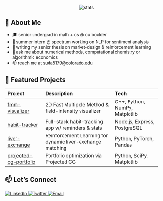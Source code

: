 <p align="center">
  <img src="https://github-stats-alpha.vercel.app/api?username=sudarshand03&cc=0000000&tc=FFFFFF&ic=fff&bc=0000" alt="stats" style="margin-left:2rem;"/>
</p>


## 📖 About Me
- 🎓 senior undergrad in math + cs @ cu boulder  
- 🔭 summer intern @ spectrum working on NLP for sentiment analysis
- 🌱 writing my senior thesis on market-design & reinforcement learning  
- 💬 ask me about numerical methods, computational chemistry or algorithmic economics  
- 📫 reach me at [suda5179@colorado.edu](mailto:suda5179@colorado.edu)  


## 🚀 Featured Projects
| Project                             | Description                                           | Tech                          |
| :---------------------------------- | :---------------------------------------------------- | :---------------------------- |
| [fmm-visualizer](…)                 | 2D Fast Multipole Method & field-intensity visualizer | C++, Python, NumPy, Matplotlib     |
| [habit-tracker](…)                  | Full-stack habit-tracking app w/ reminders & stats    | Node.js, Express, PostgreSQL  |
| [liver-exchange](…)                 | Reinforcement Learning for dynamic liver-exchange matching            | Python, PyTorch, Pandas       |
| [projected-cg-portfolio](…)         | Portfolio optimization via Projected CG               | Python, SciPy, Matplotlib     |


## 📫 Let’s Connect

<p align="left">
  <a href="https://linkedin.com/in/sudarshan-damodharan" target="_blank">
    <img 
      src="https://img.shields.io/badge/LinkedIn-0077B5?logo=linkedin&logoColor=white&style=flat-square" 
      alt="LinkedIn" />
  </a>
  <a href="https://twitter.com/SudarshanD88727" target="_blank">
    <img 
      src="https://img.shields.io/badge/Twitter-1DA1F2?logo=twitter&logoColor=white&style=flat-square" 
      alt="Twitter" />
  </a>
  <a href="mailto:suda5179@colorado.edu" target="_blank">
    <img 
      src="https://img.shields.io/badge/Email-D14836?logo=gmail&logoColor=white&style=flat-square" 
      alt="Email" />
  </a>
</p>
